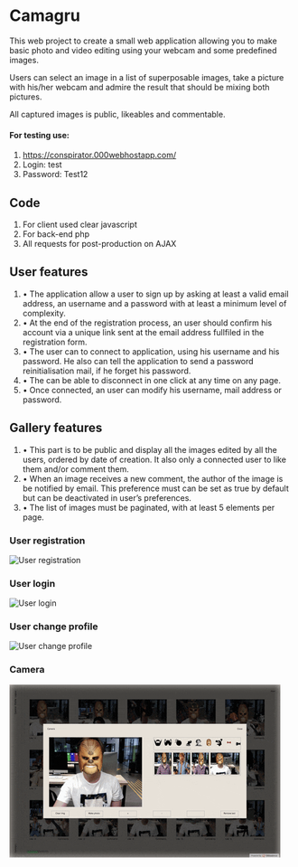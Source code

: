 # Camagru
This web project to create a small web application allowing you to
make basic photo and video editing using your webcam and some predefined images.


Users can select an image in a list of superposable images, take a picture with his/her webcam and admire the result that should be mixing
both pictures.

All captured images is public, likeables and commentable.

#### For testing use:
1. https://conspirator.000webhostapp.com/
2. Login: test
3. Password: Test12

## Code

1. For client used clear javascript
2. For back-end php
3. All requests for post-production on AJAX

## User features

1. • The application allow a user to sign up by asking at least a valid email
address, an username and a password with at least a minimum level of complexity.
2. • At the end of the registration process, an user should confirm his account via a
unique link sent at the email address fullfiled in the registration form.
3. • The user can to connect to application, using his username
and his password. He also can tell the application to send a password
reinitialisation mail, if he forget his password.
4. • The can be able to disconnect in one click at any time on any page.
5. • Once connected, an user can modify his username, mail address or password.

## Gallery features

1. • This part is to be public and display all the images edited by all the users,
ordered by date of creation. It also only a connected user to like
them and/or comment them.
2. • When an image receives a new comment, the author of the image is be notified
by email. This preference must can be set as true by default but can be deactivated in
user’s preferences.
3. • The list of images must be paginated, with at least 5 elements per page.

### User registration
![User registration](https://media.giphy.com/media/uBnTCTVrv3eWoDhtpZ/giphy.gif)
### User login
![User login](https://media.giphy.com/media/g01e6Y7mSMGp8rb2ww/giphy.gif)
### User change profile
![User change profile](https://media.giphy.com/media/BFsuMqomPlVScfME4X/giphy.gif)
### Camera
![Camera](/readme/camagru.camera.gif)
